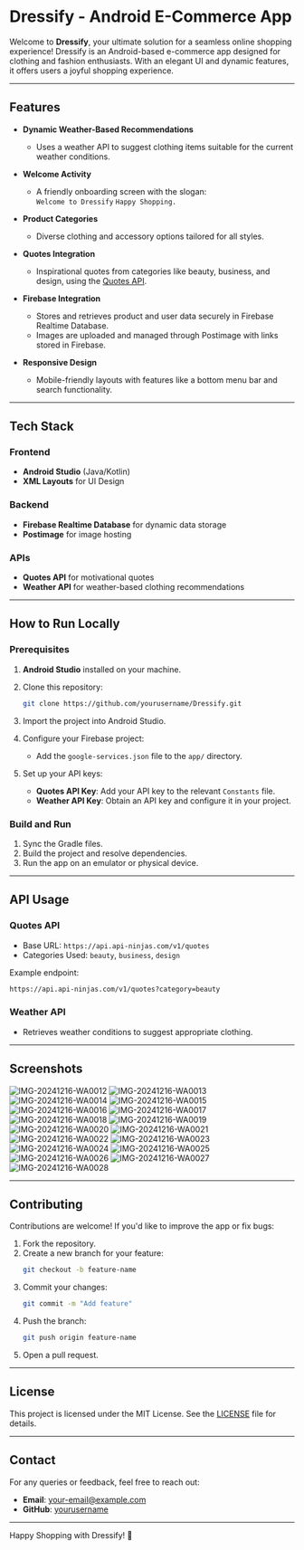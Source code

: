 # Dressify - Android E-Commerce App

Welcome to **Dressify**, your ultimate solution for a seamless online shopping experience! Dressify is an Android-based e-commerce app designed for clothing and fashion enthusiasts. With an elegant UI and dynamic features, it offers users a joyful shopping experience.

---

## Features

- **Dynamic Weather-Based Recommendations**
  - Uses a weather API to suggest clothing items suitable for the current weather conditions.

- **Welcome Activity**
  - A friendly onboarding screen with the slogan:  
    `Welcome to Dressify`
    `Happy Shopping.`

- **Product Categories**
  - Diverse clothing and accessory options tailored for all styles.

- **Quotes Integration**
  - Inspirational quotes from categories like beauty, business, and design, using the [Quotes API](https://api.api-ninjas.com/v1/quotes).

- **Firebase Integration**
  - Stores and retrieves product and user data securely in Firebase Realtime Database.
  - Images are uploaded and managed through Postimage with links stored in Firebase.

- **Responsive Design**
  - Mobile-friendly layouts with features like a bottom menu bar and search functionality.

---

## Tech Stack

### **Frontend**
- **Android Studio** (Java/Kotlin)
- **XML Layouts** for UI Design

### **Backend**
- **Firebase Realtime Database** for dynamic data storage
- **Postimage** for image hosting

### **APIs**
- **Quotes API** for motivational quotes
- **Weather API** for weather-based clothing recommendations

---

## How to Run Locally

### Prerequisites
1. **Android Studio** installed on your machine.
2. Clone this repository:
   ```bash
   git clone https://github.com/yourusername/Dressify.git
   ```
3. Import the project into Android Studio.
4. Configure your Firebase project:
   - Add the `google-services.json` file to the `app/` directory.

5. Set up your API keys:
   - **Quotes API Key**: Add your API key to the relevant `Constants` file.
   - **Weather API Key**: Obtain an API key and configure it in your project.

### Build and Run
1. Sync the Gradle files.
2. Build the project and resolve dependencies.
3. Run the app on an emulator or physical device.

---

## API Usage

### Quotes API
- Base URL: `https://api.api-ninjas.com/v1/quotes`
- Categories Used: `beauty`, `business`, `design`

Example endpoint:
```bash
https://api.api-ninjas.com/v1/quotes?category=beauty
```

### Weather API
- Retrieves weather conditions to suggest appropriate clothing.

---

## Screenshots

![IMG-20241216-WA0012](https://github.com/user-attachments/assets/633bc169-12cf-42ce-84db-57c1a36858e5)
![IMG-20241216-WA0013](https://github.com/user-attachments/assets/f43698f6-5445-4470-9ad8-95160567d1dc)
![IMG-20241216-WA0014](https://github.com/user-attachments/assets/a1c6812b-0f9d-41dd-867a-a78860d6a5cf)
![IMG-20241216-WA0015](https://github.com/user-attachments/assets/11ce8c8c-6882-4f3e-9c80-0ffae251c641)
![IMG-20241216-WA0016](https://github.com/user-attachments/assets/7a9c4efc-a4f9-4ae8-944a-d3ab59e9e4be)
![IMG-20241216-WA0017](https://github.com/user-attachments/assets/22b13f71-d30a-4af0-a1e7-65d69dd5a9c1)
![IMG-20241216-WA0018](https://github.com/user-attachments/assets/7d81c498-5c49-4751-a545-5a5387c942c1)
![IMG-20241216-WA0019](https://github.com/user-attachments/assets/524dad08-116b-4651-b22b-ae3b29c6e9c4)
![IMG-20241216-WA0020](https://github.com/user-attachments/assets/558e37b4-9359-415c-aae4-fa6fe41406e0)
![IMG-20241216-WA0021](https://github.com/user-attachments/assets/102c562c-b1d6-4c79-8d66-f69eae41bd2a)
![IMG-20241216-WA0022](https://github.com/user-attachments/assets/3ddf877e-beef-45f3-9266-8dc4a88470b0)
![IMG-20241216-WA0023](https://github.com/user-attachments/assets/b8b83728-23ae-46dd-b47f-6912da74b7f2)
![IMG-20241216-WA0024](https://github.com/user-attachments/assets/1953c187-a490-45df-8906-dff5e6d5bb2e)
![IMG-20241216-WA0025](https://github.com/user-attachments/assets/f42e9de3-4832-4a9b-9f5a-730e89adc976)
![IMG-20241216-WA0026](https://github.com/user-attachments/assets/5925918c-1c3c-4011-a597-c9531d1e062e)
![IMG-20241216-WA0027](https://github.com/user-attachments/assets/75c64ffd-1cbe-4eda-99b5-36990ac21f82)
![IMG-20241216-WA0028](https://github.com/user-attachments/assets/cc51d71f-322f-4282-9acf-836efaffd04d)

---

## Contributing

Contributions are welcome! If you'd like to improve the app or fix bugs:
1. Fork the repository.
2. Create a new branch for your feature:
   ```bash
   git checkout -b feature-name
   ```
3. Commit your changes:
   ```bash
   git commit -m "Add feature"
   ```
4. Push the branch:
   ```bash
   git push origin feature-name
   ```
5. Open a pull request.

---

## License

This project is licensed under the MIT License. See the [LICENSE](LICENSE) file for details.

---

## Contact

For any queries or feedback, feel free to reach out:
- **Email**: your-email@example.com
- **GitHub**: [yourusername](https://github.com/yourusername)

---

Happy Shopping with Dressify! 🎉
